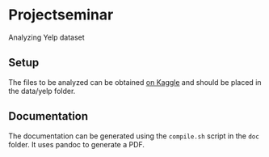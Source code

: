 # Projectseminar

Analyzing Yelp dataset

## Setup

The files to be analyzed can be obtained [on Kaggle](https://www.kaggle.com/yelp-dataset/yelp-dataset) and should be placed in the data/yelp folder.

## Documentation

The documentation can be generated using the `compile.sh` script in the `doc` folder. It uses pandoc to generate a PDF.